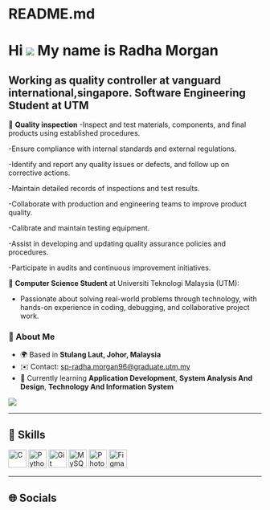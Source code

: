 # README.md
# Hi ![](https://user-images.githubusercontent.com/18350557/176309783-0785949b-9127-417c-8b55-ab5a4333674e.gif) My name is Radha Morgan

## Working as quality controller at vanguard international,singapore. Software Engineering Student at UTM  

🔹 **Quality inspection** 
-Inspect and test materials, components, and final products using established procedures.

-Ensure compliance with internal standards and external regulations.

-Identify and report any quality issues or defects, and follow up on corrective actions.

-Maintain detailed records of inspections and test results.

-Collaborate with production and engineering teams to improve product quality.

-Calibrate and maintain testing equipment.

-Assist in developing and updating quality assurance policies and procedures.

-Participate in audits and continuous improvement initiatives.
 

🔹 **Computer Science Student** at Universiti Teknologi Malaysia (UTM):  
- Passionate about solving real-world problems through technology, with hands-on experience in coding, debugging, and collaborative project work.


### 📍 About Me  
- 🌍 Based in **Stulang Laut, Johor, Malaysia**  
- ✉️ Contact: [sp-radha.morgan96@graduate.utm.my](mailto:radhamorgan96@gmail.com)  
- 🧠 Currently learning **Application Development**, **System Analysis And Design**, **Technology And Information System** 

<a href="https://www.github.com/RADHA1002" target="_blank"><img src="https://img.shields.io/github/followers/RADHA1002?logo=github&style=for-the-badge&color=0891b2&labelColor=1c1917" /></a>

---

## 🚀 Skills  

<p align="left">
  <a href="https://docs.microsoft.com/en-us/cpp/?view=msvc-170"><img src="https://raw.githubusercontent.com/danielcranney/readme-generator/main/public/icons/skills/c-colored.svg" width="36" height="36" alt="C" /></a>
  <a href="https://www.python.org/"><img src="https://raw.githubusercontent.com/danielcranney/readme-generator/main/public/icons/skills/python-colored.svg" width="36" height="36" alt="Python" /></a>
  <a href="https://git-scm.com/"><img src="https://raw.githubusercontent.com/danielcranney/readme-generator/main/public/icons/skills/git-colored.svg" width="36" height="36" alt="Git" /></a>
  <a href="https://www.mysql.com/"><img src="https://raw.githubusercontent.com/danielcranney/readme-generator/main/public/icons/skills/mysql-colored.svg" width="36" height="36" alt="MySQL" /></a>
  <a href="https://www.adobe.com/uk/products/photoshop.html"><img src="https://raw.githubusercontent.com/danielcranney/readme-generator/main/public/icons/skills/photoshop-colored.svg" width="36" height="36" alt="Photoshop" /></a>
  <a href="https://www.figma.com/"><img src="https://raw.githubusercontent.com/danielcranney/readme-generator/main/public/icons/skills/figma-colored.svg" width="36" height="36" alt="Figma" /></a>
</p>

---

## 🌐 Socials  

<!---
RADHA1002/RADHA1002 is a ✨ special ✨ repository because its `README.md` (this file) appears on your GitHub profile.
You can click the Preview link to take a look at your changes.
--->
